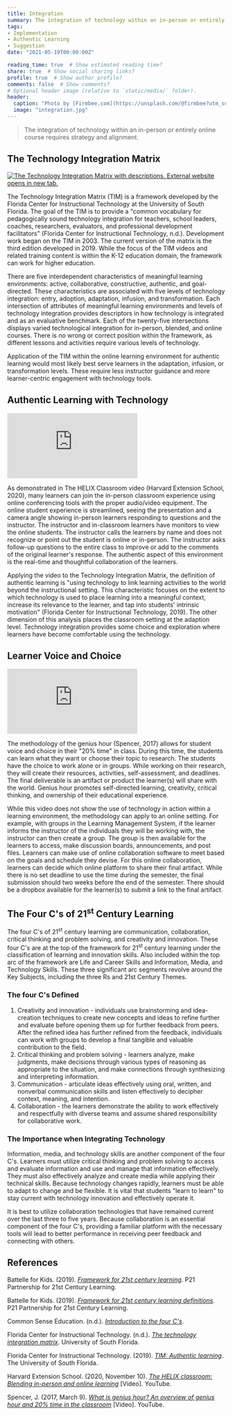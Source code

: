 ```yaml
---
title: Integration
summary: The integration of technology within an in-person or entirely online course requires strategy and alignment.
tags:
- Implementation
- Authentic Learning
- Suggestion
date: "2021-05-19T00:00:00Z"

reading_time: true  # Show estimated reading time?
share: true  # Show social sharing links?
profile: true  # Show author profile?
comments: false  # Show comments?
# Optional header image (relative to `static/media/` folder).
header:
  caption: "Photo by [Firmbee.com](https://unsplash.com/@firmbee?utm_source=unsplash&amp;utm_medium=referral&amp;utm_content=creditCopyText) on [Unsplash](https://unsplash.com/s/photos/education?utm_source=unsplash&amp;utm_medium=referral&amp;utm_content=creditCopyText)"
  image: "integration.jpg"
---
```


> The integration of technology within an in-person or entirely online course requires strategy and alignment.

## The Technology Integration Matrix

[![The Technology Integration Matrix with descriptions. External website opens in new tab.](/post/integration/2019LevelsCharSlideWide.jpg)](https://fcit.usf.edu/matrix/matrix/)

The Technology Integration Matrix (TIM) is a framework developed by the Florida Center for Instructional Technology at the University of South Florida. The goal of the TIM is to provide a "common vocabulary for pedagogically sound technology integration for teachers, school leaders, coaches, researchers, evaluators, and professional development facilitators" (Florida Center for Instructional Technology, n.d.). Development work began on the TIM in 2003. The current version of the matrix is the third edition developed in 2019. While the focus of the TIM videos and related training content is within the K-12 education domain, the framework can work for higher education.

There are five interdependent characteristics of meaningful learning environments: active, collaborative, constructive, authentic, and goal-directed. These characteristics are associated with five levels of technology integration: entry, adoption, adaptation, infusion, and transformation. Each intersection of attributes of meaningful learning environments and levels of technology integration provides descriptors in how technology is integrated and as an evaluative benchmark. Each of the twenty-five intersections displays varied technological integration for in-person, blended, and online courses. There is no wrong or correct position within the framework, as different lessons and activities require various levels of technology.

Application of the TIM within the online learning environment for authentic learning would most likely best serve learners in the adaptation, infusion, or transformation levels. These require less instructor guidance and more learner-centric engagement with technology tools.

## Authentic Learning with Technology

<div class="embed-responsive embed-responsive-16by9"><iframe allowFullScreen="allowFullScreen" src="https://www.youtube.com/embed/SFxUFMBGgG8?ecver=1&amp;cc_load_policy=1&amp;iv_load_policy=3&amp;yt:stretch=16:9&amp;autohide=1&amp;" class="embed-responsive-item" allowtransparency="true" frameborder="0"></iframe></div>

As demonstrated in The HELIX Classroom video (Harvard Extension School, 2020), many learners can join the in-person classroom experience using online conferencing tools with the proper audio/video equipment. The online student experience is streamlined, seeing the presentation and a camera angle showing in-person learners responding to questions and the instructor. The instructor and in-classroom learners have monitors to view the online students. The instructor calls the learners by name and does not recognize or point out the student is online or in-person. The instructor asks follow-up questions to the entire class to improve or add to the comments of the original learner's response. The authentic aspect of this environment is the real-time and thoughtful collaboration of the learners.

Applying the video to the Technology Integration Matrix, the definition of authentic learning is "using technology to link learning activities to the world beyond the instructional setting. This characteristic focuses on the extent to which technology is used to place learning into a meaningful context, increase its relevance to the learner, and tap into students' intrinsic motivation" (Florida Center for Instructional Technology, 2019). The other dimension of this analysis places the classroom setting at the adaption level. Technology integration provides some choice and exploration where learners have become comfortable using the technology.

## Learner Voice and Choice

<div class="embed-responsive embed-responsive-16by9"><iframe allowFullScreen="allowFullScreen" src="https://www.youtube.com/embed/2n7EelMbzG0?ecver=1&amp;cc_load_policy=1&amp;iv_load_policy=3&amp;yt:stretch=16:9&amp;autohide=1&amp;" class="embed-responsive-item" allowtransparency="true" frameborder="0"></iframe></div>

The methodology of the genius hour (Spencer, 2017) allows for student voice and choice in their "20% time" in class. During this time, the students can learn what they want or choose their topic to research. The students have the choice to work alone or in groups. While working on their research, they will create their resources, activities, self-assessment, and deadlines. The final deliverable is an artifact or product the learner(s) will share with the world. Genius hour promotes self-directed learning, creativity, critical thinking, and ownership of their educational experience.

While this video does not show the use of technology in action within a learning environment, the methodology can apply to an online setting. For example, with groups in the Learning Management System, if the learner informs the instructor of the individuals they will be working with, the instructor can then create a group. The group is then available for the learners to access, make discussion boards, announcements, and post files. Learners can make use of online collaboration software to meet based on the goals and schedule they devise. For this online collaboration, learners can decide which online platform to share their final artifact. While there is no set deadline to use the time during the semester, the final submission should two weeks before the end of the semester. There should be a dropbox available for the learner(s) to submit a link to the final artifact.

## The Four C's of 21<sup>st</sup> Century Learning

The four C's of 21<sup>st</sup> century learning are communication, collaboration, critical thinking and problem solving, and creativity and innovation. These four C's are at the top of the framework for 21<sup>st</sup> century learning under the classification of learning and innovation skills. Also included within the top arc of the framework are Life and Career Skills and Information, Media, and Technology Skills. These three significant arc segments revolve around the Key Subjects, including the three Rs and 21st Century Themes.

### The four C's Defined

1. Creativity and innovation - individuals use brainstorming and idea-creation techniques to create new concepts and ideas to refine further and evaluate before opening them up for further feedback from peers. After the refined idea has further refined from the feedback, individuals can work with groups to develop a final tangible and valuable contribution to the field.
2. Critical thinking and problem solving - learners analyze, make judgments, make decisions through various types of reasoning as appropriate to the situation, and make connections through synthesizing and interpreting information.
3. Communication -  articulate ideas effectively using oral, written, and nonverbal communication skills and listen effectively to decipher context, meaning, and intention.
4. Collaboration - the learners demonstrate the ability to work effectively and respectfully with diverse teams and assume shared responsibility for collaborative work.

### The Importance when Integrating Technology

Information, media, and technology skills are another component of the four C's. Learners must utilize critical thinking and problem solving to access and evaluate information and use and manage that information effectively. They must also effectively analyze and create media while applying their technical skills. Because technology changes rapidly, learners must be able to adapt to change and be flexible. It is vital that students "learn to learn" to stay current with technology innovation and effectively operate it.

It is best to utilize collaboration technologies that have remained current over the last three to five years. Because collaboration is an essential component of the four C's, providing a familiar platform with the necessary tools will lead to better performance in receiving peer feedback and connecting with others.
## References

Battelle for Kids. (2019). *[Framework for 21st century learning](http://static.battelleforkids.org/documents/p21/P21_Framework_Brief.pdf)*. P21 Partnership for 21st Century Learning.

Battelle for Kids. (2019). *[Framework for 21st century learning definitions](http://static.battelleforkids.org/documents/p21/P21_Framework_DefinitionsBFK.pdf)*. P21 Partnership for 21st Century Learning.

Common Sense Education. (n.d.). *[Introduction to the four C's](https://www.commonsense.org/education/videos/introduction-to-the-4-cs)*.

Florida Center for Instructional Technology. (n.d.). *[The technology integration matrix](https://fcit.usf.edu/matrix)*. University of South Florida.

Florida Center for Instructional Technology. (2019). *[TIM: Authentic learning](https://fcit.usf.edu/matrix/wp-content/uploads/2019/05/2019_Authentic_Descriptors-US.pdf)*. The University of South Florida.

Harvard Extension School. (2020, November 10). *[The HELIX classroom: Blending in-person and online learning](https://www.youtube.com/watch?v=SFxUFMBGgG8)* [Video]. YouTube.

Spencer, J. (2017, March 9). *[What is genius hour? An overview of genius hour and 20% time in the classroom](https://www.youtube.com/watch?v=2n7EelMbzG0)* [Video]. YouTube.
